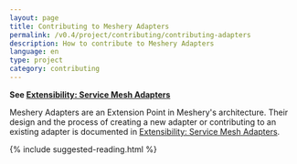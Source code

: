 ```yaml
---
layout: page
title: Contributing to Meshery Adapters
permalink: /v0.4/project/contributing/contributing-adapters
description: How to contribute to Meshery Adapters
language: en
type: project
category: contributing
---
```


**See [Extensibility: Service Mesh Adapters]({{site.baseurl}}/extensibility/adapters)**

Meshery Adapters are an Extension Point in Meshery's architecture. Their design and the process of creating a new adapter or contributing to an existing adapter is documented in [Extensibility: Service Mesh Adapters]({{site.baseurl}}/extensibility/adapters).

{% include suggested-reading.html %}
